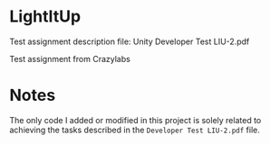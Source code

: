 # LightItUp

Test assignment description file: Unity Developer Test LIU-2.pdf

Test assignment from Crazylabs

# Notes

The only code I added or modified in this project is solely related to achieving the tasks described in the `Developer Test LIU-2.pdf` file.
